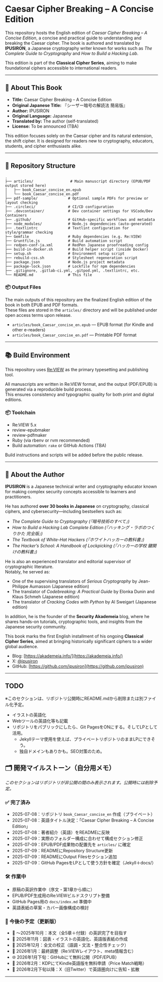 # Caesar Cipher Breaking – A Concise Edition

This repository hosts the English edition of _Caesar Cipher Breaking – A Concise Edition_, a concise and practical guide to understanding and breaking the Caesar cipher. The book is authored and translated by **IPUSIRON**, a Japanese cryptography writer known for works such as _The Complete Guide to Cryptography_ and _How to Build a Hacking Lab_.

This edition is part of the **Classical Cipher Series**, aiming to make foundational ciphers accessible to international readers.

---

## 📖 About This Book

- **Title:** Caesar Cipher Breaking – A Concise Edition
- **Original Japanese Title:** 『シーザー暗号の解読法 簡易版』  
- **Author:** IPUSIRON  
- **Original Language:** Japanese  
- **Translated by:** The author (self-translated)  
- **License:** To be announced (TBA)

This edition focuses solely on the Caesar cipher and its natural extension, the shift cipher. It is designed for readers new to cryptography, educators, students, and cipher enthusiasts alike.

---

## 📁 Repository Structure

```text
.
├── articles/                 # Main manuscript directory (EPUB/PDF output stored here)
│   ├── book_Caesar_concise_en.epub
│   └── book_Caesar_concise_en.pdf
├── pdf-sample/              # Optional sample PDFs for preview or layout checking
├── .circleci/               # CI/CD configuration
├── .devcontainer/           # Dev container settings for VSCode/Dev Containers
├── .github/                 # GitHub-specific workflows and metadata
├── node_modules/            # Node.js dependencies (auto-generated)
├── .textlintrc              # Textlint configuration for style/grammar checking
├── Gemfile                  # Ruby dependencies (e.g. Re:VIEW)
├── Gruntfile.js             # Build automation script
├── redpen-conf-ja.xml       # RedPen Japanese proofreading config
├── build-in-docker.sh       # Build helper script (inside Docker)
├── setup.sh                 # Environment setup script
├── rebuild-css.sh           # Stylesheet regeneration script
├── package.json             # Node.js project metadata
├── package-lock.json        # Lockfile for npm dependencies
├── .gitignore, .gitlab-ci.yml, .gitpod.yml, .textlintrc, etc.
└── README.md                # This file
```

### 📦 Output Files

The main outputs of this repository are the finalized English edition of the book in both EPUB and PDF formats.  
These files are stored in the `articles/` directory and will be published under open access terms upon release.

- `articles/book_Caesar_concise_en.epub` — EPUB format (for Kindle and other e-readers)
- `articles/book_Caesar_concise_en.pdf` — Printable PDF format

---

## 📚 Build Environment

This repository uses [Re:VIEW](https://github.com/kmuto/review) as the primary typesetting and publishing tool.

All manuscripts are written in Re:VIEW format, and the output (PDF/EPUB) is generated via a reproducible build process.  
This ensures consistency and typographic quality for both print and digital editions.

### 📦 Toolchain

- Re:VIEW 5.x
- review-epubmaker
- review-pdfmaker
- Ruby (via rbenv or rvm recommended)
- Build automation: `rake` or GitHub Actions (TBA)

Build instructions and scripts will be added before the public release.

---

## 👤 About the Author

**IPUSIRON** is a Japanese technical writer and cryptography educator known for making complex security concepts accessible to learners and practitioners.

He has authored **over 30 books in Japanese** on cryptography, classical ciphers, and cybersecurity—including bestsellers such as:

- _The Complete Guide to Cryptography (『暗号技術のすべて』)_
- _How to Build a Hacking Lab Complete Edition (『ハッキング・ラボのつくりかた 完全版』)_
- _The Textbook of White-Hat Hackers (『ホワイトハッカーの教科書』)_
- _The Hacker’s School: A Handbook of Lockpicking (『ハッカーの学校 鍵開けの教科書』)_

He is also an experienced translator and editorial supervisor of cryptographic literature.  
Notably, he served as:

- One of the supervising translators of _Serious Cryptography_ by Jean-Philippe Aumasson (Japanese edition)  
- The translator of _Codebreaking: A Practical Guide_ by Elonka Dunin and Klaus Schmeh (Japanese edition)  
- The translator of _Cracking Codes with Python_ by Al Sweigart (Japanese edition)

In addition, he is the founder of the **Security Akademeia** blog, where he shares hands-on tutorials, cryptographic tools, and insights from the Japanese security community.

This book marks the first English installment of his ongoing **Classical Cipher Series**, aimed at bringing historically significant ciphers to a wider global audience.

- Blog: [https://akademeia.info/](https://akademeia.info/)  
- X: [@ipusiron](https://x.com/ipusiron)  
- GitHub: [https://github.com/ipusiron](https://github.com/ipusiron)

---

## TODO
※このセクションは、リポジトリ公開時にREADME.mdから削除または別ファイル化予定。

- イラストの英語化
- Webツールの英語化等も記載
- リポジトリをパブリックにしたら、Git PagesをONにする。そしてLPとして活用。
    - Jekyllテーマ使用を使えば、プライベートリポジトリのままLPにできそう。
    - 独自ドメインもありかも。SEO対策のため。

## 🗂 開発マイルストーン（自分用メモ）

_このセクションはリポジトリが非公開の間のみ表示されます。公開時には削除予定。_

### ✅ 完了済み
- 2025-07-08：リポジトリ `book_Caesar_concise_en` 作成（プライベート）
- 2025-07-08：英語タイトル決定：「Caesar Cipher Breaking – A Concise Edition」
- 2025-07-08：著者紹介（英語）をREADMEに反映
- 2025-07-09：実際のフォルダー構成に合わせて構成セクション修正
- 2025-07-09：EPUB/PDF成果物の配置先を `articles/` に確定
- 2025-07-09：READMEにRepository Structure更新
- 2025-07-09：READMEにOutput Filesセクション追加
- 2025-07-09：GitHub PagesをLPとして使う方針を確定（Jekyll＋docs/）

### 🛠 作業中
- 原稿の英訳作業中（序文・第1章から順に）
- EPUB/PDF生成用のRe:VIEWビルドスクリプト整備
- GitHub Pages用の `docs/index.md` 準備中
- 英語表紙の草案・カバー画像構成の検討

### 📌 今後の予定（更新版）
- 📖 ～2025年10月：本文（全5章＋付録）の英訳完了を目指す
- 🎨 2025年11月：図表・イラストの英語化、英語版表紙の作成
- 📝 2025年12月：全文の校正（語調・文法・整合性チェック）
- 🔧 2026年1月：最終調整（Re:VIEWレイアウト、meta情報含む）
- 🌐 2026年1月下旬：GitHubにて無料公開（PDF/EPUB）
- 🛒 2026年2月：KDPにてKindle英語版を無料申請（Price Match戦略）
- 📢 2026年2月下旬以降：X（旧Twitter）で英語圏向けに告知・拡散

---

